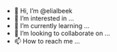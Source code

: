 - 👋 Hi, I’m @elialbeek
- 👀 I’m interested in ...
- 🌱 I’m currently learning ...
- 💞️ I’m looking to collaborate on ...
- 📫 How to reach me ...

<!---
elialbeek/elialbeek is a ✨ special ✨ repository because its `README.md` (this file) appears on your GitHub profile.
You can click the Preview link to take a look at your changes.
--->
